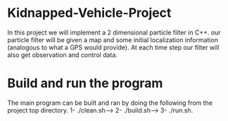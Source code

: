 # Kidnapped-Vehicle-Project
In this project we will implement a 2 dimensional particle filter in C++. our particle filter will be given a map and some initial localization information (analogous to what a GPS would provide). At each time step our filter will also get observation and control data.
# Build and run the program
 The main program can be built and ran by doing the following from the project top directory.
 1- ./clean.sh-->
 2- ./build.sh-->
 3- ./run.sh.
